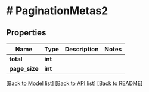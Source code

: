 # # PaginationMetas2

## Properties

Name | Type | Description | Notes
------------ | ------------- | ------------- | -------------
**total** | **int** |  |
**page_size** | **int** |  |

[[Back to Model list]](../../README.md#models) [[Back to API list]](../../README.md#endpoints) [[Back to README]](../../README.md)
